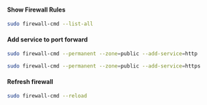 #### Show Firewall Rules
```bash
sudo firewall-cmd --list-all
```
#### Add service to port forward
```bash
sudo firewall-cmd --permanent --zone=public --add-service=http

sudo firewall-cmd --permanent --zone=public --add-service=https

```
#### Refresh firewall
```bash
sudo firewall-cmd --reload
```
